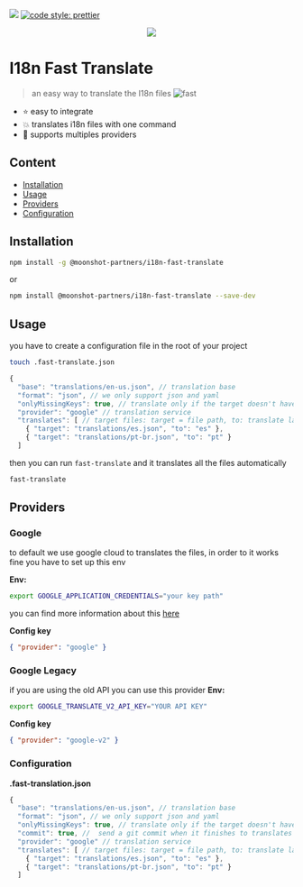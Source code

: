 
![](https://github.com/moonshot-partners/i18n-fast-translate/workflows/Node.js%20CI/badge.svg?branch=master) [![code style: prettier](https://img.shields.io/badge/code_style-prettier-ff69b4.svg?style=flat-square)](https://github.com/prettier/prettier)


<div align="center">
  <img src="https://user-images.githubusercontent.com/4649902/90065414-ddfeb200-dcb1-11ea-97d4-6673f0e4034a.png" />
</div>

# I18n Fast Translate 
> an easy way to translate the I18n files
![fast](https://user-images.githubusercontent.com/4649902/90066226-1488fc80-dcb3-11ea-97a8-c33d4433ea4c.gif)

- :star: easy to integrate 
- :boom: translates i18n files with one command 
- :open_hands: supports multiples providers

## Content

- [Installation](#installation)
- [Usage](#usage)
- [Providers](#providers)
- [Configuration](#configuration)


## Installation

```bash 
npm install -g @moonshot-partners/i18n-fast-translate
```

or

```bash 
npm install @moonshot-partners/i18n-fast-translate --save-dev
```

## Usage

you have to create a configuration file in the root of your project

```bash
touch .fast-translate.json
```

```js
{
  "base": "translations/en-us.json", // translation base
  "format": "json", // we only support json and yaml
  "onlyMissingKeys": true, // translate only if the target doesn't have the key from the i18n base
  "provider": "google" // translation service
  "translates": [ // target files: target = file path, to: translate language
    { "target": "translations/es.json", "to": "es" },
    { "target": "translations/pt-br.json", "to": "pt" }
  ]
```

then you can run `fast-translate` and it translates all the files automatically
```bash
fast-translate
```

## Providers

### Google
to default we use google cloud to translates the files, in order to it works fine you have to set up this env

**Env:**
```bash
export GOOGLE_APPLICATION_CREDENTIALS="your key path"
```

you can find more information about this [here](https://cloud.google.com/docs/authentication/getting-started#setting_the_environment_variable)

**Config key**

```json
{ "provider": "google" }
```

### Google Legacy

if you are using the old API you can use this provider
**Env:**
```bash
export GOOGLE_TRANSLATE_V2_API_KEY="YOUR API KEY"
```

**Config key**

```json
{ "provider": "google-v2" }
```

### Configuration

**.fast-translation.json**

```js
{
  "base": "translations/en-us.json", // translation base
  "format": "json", // we only support json and yaml
  "onlyMissingKeys": true, // translate only if the target doesn't have the key from the i18n base
  "commit": true, //  send a git commit when it finishes to translates the files
  "provider": "google" // translation service
  "translates": [ // target files: target = file path, to: translate language
    { "target": "translations/es.json", "to": "es" },
    { "target": "translations/pt-br.json", "to": "pt" }
  ]
```
